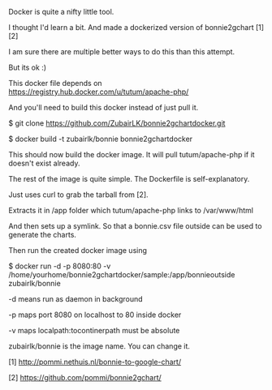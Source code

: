Docker is quite a nifty little tool.

I thought I'd learn a bit. And made a dockerized version of bonnie2gchart [1] [2]

I am sure there are multiple better ways to do this than this attempt.

But its ok :)

This docker file depends on https://registry.hub.docker.com/u/tutum/apache-php/

And you'll need to build this docker instead of just pull it.

 $ git clone https://github.com/ZubairLK/bonnie2gchartdocker.git

 $ docker build -t zubairlk/bonnie bonnie2gchartdocker

This should now build the docker image. It will pull tutum/apache-php if it doesn't exist already.

The rest of the image is quite simple. The Dockerfile is self-explanatory.

Just uses curl to grab the tarball from [2].

Extracts it in /app folder which tutum/apache-php links to /var/www/html

And then sets up a symlink. So that a bonnie.csv file outside can be used to generate the charts.

Then run the created docker image using

 $ docker run -d -p 8080:80 -v /home/yourhome/bonnie2gchartdocker/sample:/app/bonnieoutside zubairlk/bonnie 

-d means run as daemon in background

-p maps port 8080 on localhost to 80 inside docker

-v maps localpath:tocontinerpath must be absolute

zubairlk/bonnie is the image name. You can change it.

[1] http://pommi.nethuis.nl/bonnie-to-google-chart/

[2] https://github.com/pommi/bonnie2gchart/
